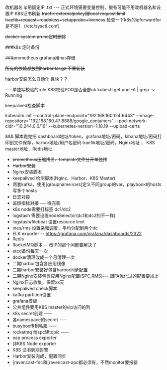 改机器名  ip用固定IP  .txt --- 正式环境需要变量控制，很有可能不用改机器名和设置IP
K8S证书刷新
~~traefik externalpolicy用local request limit~~
~~traefik+request+readniess+setupprobe+liveness~~
检查一下k8s的ipforwardfor是不是1 （/etc/sysctl.conf） 

~~docker system prune定时删除~~

###k8s 定时备份

###prometheus  grafana用nas存储

~~所有的依赖都放到harbor.tar.gz 不重新装~~

harbor安装怎么自动化 且快？？

--- 单独写校验的role K8S校验POD是否全部ok kubectl get pod -A | grep -v Running

keepalived检查脚本

kubeadm init --control-plane-endpoint="192.168.160.124:6443"  --image-repository="192.168.160.47:8888/google_containers" --pod-network-cidr="10.244.0.0/16" --kubernetes-version=1.18.19 --upload-certs

&&& 脚本跑完把 dashboard地址/token，grafana地址/密码，kibana地址/密码打印到文件保存，harbor地址/用户名密码
traefik地址/密码，Nginx地址 ， K8S master地址，Redis地址

* ~~prometheus压缩拷贝、template文件分开单独拷~~
* ~~Harbor安装~~
* Nginx安装脚本 
* keepalived 检测脚本(Nginx、Harbor、K8S Master)
* 两套kafka，使用[groupname:vars]定义不同group的var，playbook的hosts写多个hosts
* 日志对接
* 监控指标对接 --- 待完善
* k8s node需要打标签 dc1/dc2
* logstash 需要设置nodeSelector(dc1和dc2的不一样)
* logstash/filebeat 设置resource limit
* mes/rms 设置亲和调度，平均分配到两个dc
* ELK exporter  -- https://grafana.com/grafana/dashboards/2322
* Redis 
* RocketMQ脚本 -- 改IP的那个问题要解决了
* etcd备份每天一次
* docker清理改成一个月清理一次
* 二期harbor包含各应用镜像
* 二期harbor安装好包含harbor同步配置
* 二期Nginx安装包含应用Nginx配置(SPC,RMS)--- 跟FA优化过的配置要加上
* Nginx日志收集，保留xx天
* keepalived check脚本
* kafka partition设置
* grafana模板 
* 公共组件要用K8S master的vip访问的到
* k8s secret创建 ----
* 各namespace的secret ----
* busybox传到私服 ----
* rocketmq 给spc建topic ----
* eap process exporter
* 非K8S Node exporter
* K8S 证书到期告警
* Harbor安装完成，配置同步
* [ravencast-fdc和[ravencast-apc都必须有，不然monitor要报错